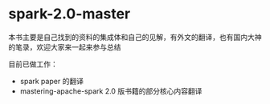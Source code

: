 # spark-2.0-master

本书主要是自己找到的资料的集成体和自己的见解，有外文的翻译，也有国内大神的笔录，欢迎大家来一起来参与总结

目前已做工作：

* spark  paper 的翻译
* mastering-apache-spark  2.0 版书籍的部分核心内容翻译





